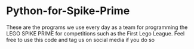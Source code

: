 # Python-for-Spike-Prime
These are the programs we use every day as a team for programming the LEGO SPIKE PRIME for competitions such as the First Lego League. Feel free to use this code and tag us on social media if you do so
